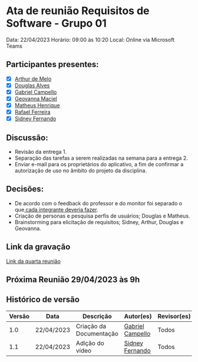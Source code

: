 # Ata de reunião Requisitos de Software - Grupo 01
Data: 22/04/2023
Horário: 09:00 às 10:20
Local: Online via Microsoft Teams

## Participantes presentes:
- [x] [Arthur de Melo](https://github.com/arthurmlv)
- [x] [Douglas Alves](https://github.com/dougAlvs)
- [x] [Gabriel Campello](https://github.com/G16C)
- [x] [Geovanna Maciel]((https://github.com/manuziny))
- [x] [Matheus Henrique](https://github.com/mathonaut)
- [x] [Rafael Ferreira](https://github.com/RafaelCLG0)
- [x] [Sidney Fernando](https://github.com/nando3d3)

## Discussão:
* Revisão da entrega 1.
* Separação das tarefas a serem realizadas na semana para a entrega 2.
* Enviar e-mail para os proprietários do aplicativo, a fim de confirmar a autorização de uso no âmbito do projeto da disciplina. 

## Decisões:
* De acordo com o feedback do professor e do monitor foi separado o que[ cada integrante deveria fazer](https://github.com/Requisitos-de-Software/2023.1-BilheteriaDigital/issues/13).
* Criação de personas e pesquisa perfis de usuários; Douglas e Matheus.
* Brainstorming para elicitação de requisitos; Sidney, Arthur, Douglas e Geovanna.


## Link da gravação

[Link da quarta reunião](https://youtu.be/x6A--L0XAGo)

## Próxima Reunião 29/04/2023 às 9h

## Histórico de versão
Versão | Data   | Descrição | Autor(es) | Revisor(es)
--------- | ------ | ---------- | ---------- | ----------
1.0 | 22/04/2023 | Criação da Documentação | [Gabriel Campello](https://github.com/G16C) | Todos
1.1 | 22/04/2023 | Adição do vídeo | [Sidney Fernando](https://github.com/nando3d3) | Todos
